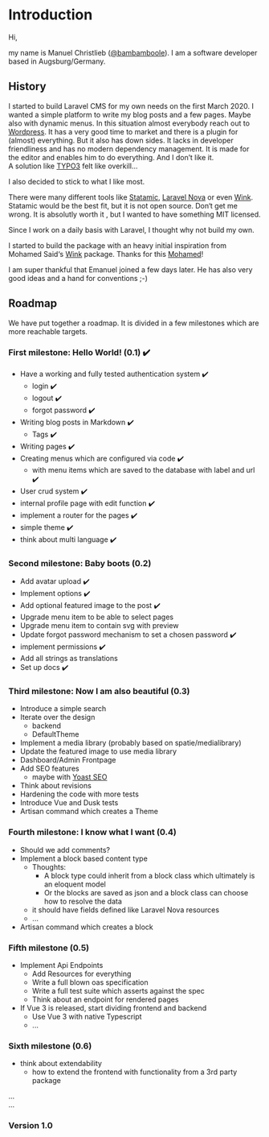# Introduction

Hi,

my name is Manuel Christlieb ([@bambamboole](https://twitter.com/bambamboole1)). 
I am a software developer based in Augsburg/Germany.

## History

I started to build Laravel CMS for my own needs on the first March 2020. I wanted a simple platform to write my blog posts and a few pages. Maybe also with dynamic menus. 
In this situation almost everybody reach out to [Wordpress](https://wordpress.org/). It has a very good time to market and there is a plugin for (almost) everything. But it also has down sides. It lacks in developer friendliness and has no modern dependency management. It is made for the editor and enables him to do everything. And I don’t like it.  
A solution like [TYPO3](https://typo3.org/) felt like overkill...   
  
I also decided to stick to what I like most.
  
There were many different tools like [Statamic](https://statamic.com/), [Laravel Nova](https://nova.laravel.com/) or even [Wink](https://github.com/writingink/wink). Statamic would be the best fit, but it is not open source. Don‘t get me wrong. It is absolutly worth it , but I wanted to have something MIT licensed.  

Since I work on a daily basis with Laravel, I thought why not build my own. 

I started to build the package with an heavy initial inspiration from Mohamed Said‘s [Wink](https://github.com/writingink/wink) package. Thanks for this [Mohamed](https://themsaid.com/)!  

I am super thankful that Emanuel joined a few days later. He has also very good ideas and a hand for conventions ;-)

## Roadmap

We have put together a roadmap. It is divided in a few milestones which are more reachable targets.

### First milestone: Hello World! (0.1) :heavy_check_mark:

* Have a working and fully tested authentication system :heavy_check_mark:
   *  login :heavy_check_mark:
   *  logout :heavy_check_mark:
   *  forgot password :heavy_check_mark:
* Writing  blog posts in Markdown :heavy_check_mark:
   * Tags :heavy_check_mark:
* Writing pages :heavy_check_mark:
* Creating menus which are configured via code :heavy_check_mark:
   * with menu items which are saved to the database with label and url :heavy_check_mark:
* User crud system :heavy_check_mark:
* internal profile page with edit function :heavy_check_mark:
* implement a router for the pages :heavy_check_mark:
* simple theme :heavy_check_mark:
* think about multi language :heavy_check_mark:

### Second milestone: Baby boots (0.2)
* Add avatar upload :heavy_check_mark:
* Implement options :heavy_check_mark:
* Add optional featured image to the post :heavy_check_mark:
* Upgrade menu item to be able to select pages
* Upgrade menu item to contain svg with preview
* Update forgot password mechanism to set a chosen password :heavy_check_mark:
* implement permissions :heavy_check_mark:
* Add all strings as translations
* Set up docs :heavy_check_mark:

### Third milestone: Now I am also beautiful (0.3)
* Introduce a simple search
* Iterate over the design
   * backend
   * DefaultTheme
* Implement a media library (probably based on spatie/medialibrary)
* Update the featured image to use media library
* Dashboard/Admin Frontpage
* Add SEO features
   * maybe with [Yoast SEO](https://github.com/Yoast/javascript)
* Think about revisions
* Hardening the code with more tests
* Introduce Vue and Dusk tests
* Artisan command which creates a Theme 

### Fourth milestone: I know what I want (0.4)
* Should we add comments?
* Implement a block based content type
  * Thoughts:
      * A block type could inherit from a block class which ultimately is an eloquent model
      * Or the blocks are saved as json and a block class can choose how to resolve the data
  * it should have fields defined like Laravel Nova resources
  * ...
* Artisan command which creates a block

### Fifth milestone (0.5)
* Implement Api Endpoints
     * Add Resources for everything
     * Write a full blown oas specification
     * Write a full test suite which asserts against the spec
     * Think about an endpoint for rendered pages
* If Vue 3 is released, start dividing frontend and backend
     * Use Vue 3 with native Typescript  
     * ...  

### Sixth milestone (0.6)
* think about extendability 
    * how to extend the frontend with functionality from a 3rd party package

...  
...  

### Version 1.0

